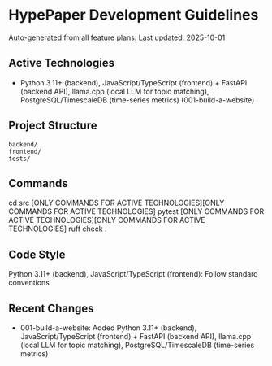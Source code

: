 # HypePaper Development Guidelines

Auto-generated from all feature plans. Last updated: 2025-10-01

## Active Technologies
- Python 3.11+ (backend), JavaScript/TypeScript (frontend) + FastAPI (backend API), llama.cpp (local LLM for topic matching), PostgreSQL/TimescaleDB (time-series metrics) (001-build-a-website)

## Project Structure
```
backend/
frontend/
tests/
```

## Commands
cd src [ONLY COMMANDS FOR ACTIVE TECHNOLOGIES][ONLY COMMANDS FOR ACTIVE TECHNOLOGIES] pytest [ONLY COMMANDS FOR ACTIVE TECHNOLOGIES][ONLY COMMANDS FOR ACTIVE TECHNOLOGIES] ruff check .

## Code Style
Python 3.11+ (backend), JavaScript/TypeScript (frontend): Follow standard conventions

## Recent Changes
- 001-build-a-website: Added Python 3.11+ (backend), JavaScript/TypeScript (frontend) + FastAPI (backend API), llama.cpp (local LLM for topic matching), PostgreSQL/TimescaleDB (time-series metrics)

<!-- MANUAL ADDITIONS START -->
<!-- MANUAL ADDITIONS END -->